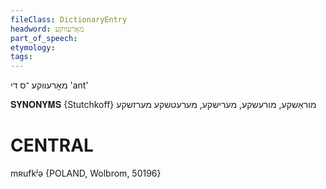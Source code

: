 ```yaml
---
fileClass: DictionaryEntry
headword: מאָרעווקע
part_of_speech: 
etymology: 
tags: 
---
```

מאָרעווקע
־ס
די
'ant'

𝐒𝐘𝐍𝐎𝐍𝐘𝐌𝐒 {Stutchkoff}
מוראַשקע, מורעשקע, מערישקע, מערעטשקע מערזשקע

CENTRAL
========

mʀufkʲə {POLAND, Wolbrom, 50196}

